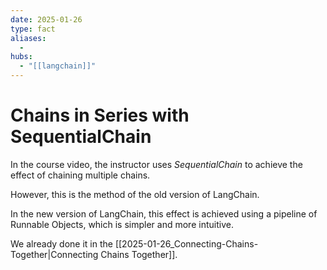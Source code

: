 ```yaml
---
date: 2025-01-26
type: fact
aliases:
  -
hubs:
  - "[[langchain]]"
---
```


# Chains in Series with SequentialChain

In the course video, the instructor uses *SequentialChain* to achieve the effect of chaining multiple chains.

However, this is the method of the old version of LangChain.

In the new version of LangChain, this effect is achieved using a pipeline of Runnable Objects, which is simpler and more intuitive.

We already done it in the [[2025-01-26_Connecting-Chains-Together|Connecting Chains Together]].

